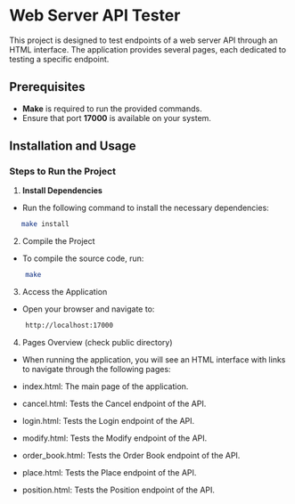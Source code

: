 # Web Server API Tester

This project is designed to test endpoints of a web server API through an HTML interface. The application provides several pages, each dedicated to testing a specific endpoint.

## Prerequisites
- **Make** is required to run the provided commands.
- Ensure that port **17000** is available on your system.

## Installation and Usage

### Steps to Run the Project

1. **Install Dependencies**  
- Run the following command to install the necessary dependencies:
```bash
   make install
```
2. Compile the Project
- To compile the source code, run:
```bash
    make
```

3. Access the Application
- Open your browser and navigate to:
```bash
    http://localhost:17000
```

4. Pages Overview (check public directory)
- When running the application, you will see an HTML interface with links to navigate through the following pages:

- index.html:	 The main page of the application.
- cancel.html: Tests the Cancel endpoint of the API.
- login.html:	 Tests the Login endpoint of the API.
- modify.html: Tests the Modify endpoint of the API.
- order_book.html:	Tests the Order Book endpoint of the API.
- place.html:	Tests the Place endpoint of the API.
- position.html:	Tests the Position endpoint of the API.

